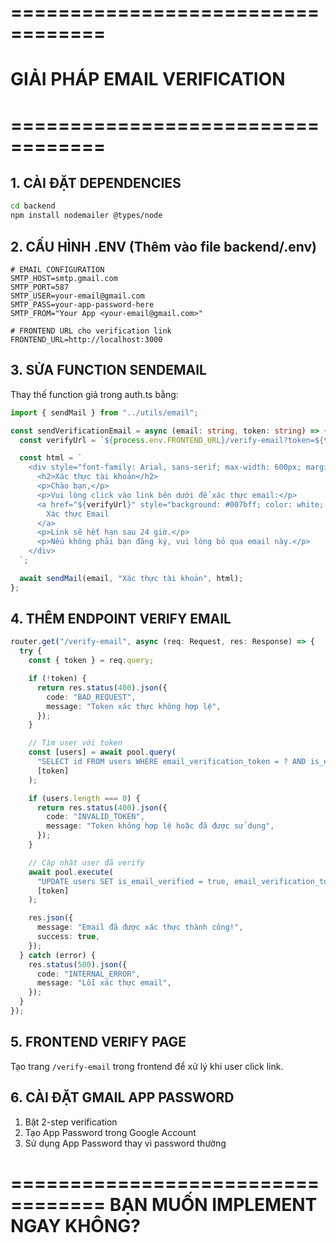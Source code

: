 # ==================================

# GIẢI PHÁP EMAIL VERIFICATION

# ==================================

## 1. CÀI ĐẶT DEPENDENCIES

```bash
cd backend
npm install nodemailer @types/node
```

## 2. CẤU HÌNH .ENV (Thêm vào file backend/.env)

```env
# EMAIL CONFIGURATION
SMTP_HOST=smtp.gmail.com
SMTP_PORT=587
SMTP_USER=your-email@gmail.com
SMTP_PASS=your-app-password-here
SMTP_FROM="Your App <your-email@gmail.com>"

# FRONTEND URL cho verification link
FRONTEND_URL=http://localhost:3000
```

## 3. SỬA FUNCTION SENDEMAIL

Thay thế function giả trong auth.ts bằng:

```typescript
import { sendMail } from "../utils/email";

const sendVerificationEmail = async (email: string, token: string) => {
  const verifyUrl = `${process.env.FRONTEND_URL}/verify-email?token=${token}`;

  const html = `
    <div style="font-family: Arial, sans-serif; max-width: 600px; margin: 0 auto;">
      <h2>Xác thực tài khoản</h2>
      <p>Chào bạn,</p>
      <p>Vui lòng click vào link bên dưới để xác thực email:</p>
      <a href="${verifyUrl}" style="background: #007bff; color: white; padding: 10px 20px; text-decoration: none; border-radius: 5px;">
        Xác thực Email
      </a>
      <p>Link sẽ hết hạn sau 24 giờ.</p>
      <p>Nếu không phải bạn đăng ký, vui lòng bỏ qua email này.</p>
    </div>
  `;

  await sendMail(email, "Xác thực tài khoản", html);
};
```

## 4. THÊM ENDPOINT VERIFY EMAIL

```typescript
router.get("/verify-email", async (req: Request, res: Response) => {
  try {
    const { token } = req.query;

    if (!token) {
      return res.status(400).json({
        code: "BAD_REQUEST",
        message: "Token xác thực không hợp lệ",
      });
    }

    // Tìm user với token
    const [users] = await pool.query(
      "SELECT id FROM users WHERE email_verification_token = ? AND is_email_verified = false",
      [token]
    );

    if (users.length === 0) {
      return res.status(400).json({
        code: "INVALID_TOKEN",
        message: "Token không hợp lệ hoặc đã được sử dụng",
      });
    }

    // Cập nhật user đã verify
    await pool.execute(
      "UPDATE users SET is_email_verified = true, email_verification_token = NULL WHERE email_verification_token = ?",
      [token]
    );

    res.json({
      message: "Email đã được xác thực thành công!",
      success: true,
    });
  } catch (error) {
    res.status(500).json({
      code: "INTERNAL_ERROR",
      message: "Lỗi xác thực email",
    });
  }
});
```

## 5. FRONTEND VERIFY PAGE

Tạo trang `/verify-email` trong frontend để xử lý khi user click link.

## 6. CÀI ĐẶT GMAIL APP PASSWORD

1. Bật 2-step verification
2. Tạo App Password trong Google Account
3. Sử dụng App Password thay vì password thường

==================================
BẠN MUỐN IMPLEMENT NGAY KHÔNG?
==================================
